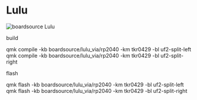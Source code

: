 # Lulu

![boardsource Lulu](https://i.imgur.com/tjvUoXTh.png)

build 

qmk compile -kb boardsource/lulu_via/rp2040 -km tkr0429 -bl uf2-split-left
qmk compile -kb boardsource/lulu_via/rp2040 -km tkr0429 -bl uf2-split-right

flash 

qmk flash -kb boardsource/lulu_via/rp2040 -km tkr0429 -bl uf2-split-left
qmk flash -kb boardsource/lulu_via/rp2040 -km tkr0429 -bl uf2-split-right
